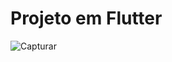 # Projeto em Flutter




![Capturar](https://user-images.githubusercontent.com/69223730/150982808-58916fb5-4d5a-4521-b0a9-d5c569f776ad.PNG)
